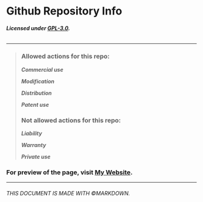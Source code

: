 # Github Repository Info
###### **Licensed under [GPL-3.0](https://github.com/sjwon0368/playbox/blob/main/License).**
------
> ### Allowed actions for this repo:
>
>_**Commercial use**_
>
>_**Modification**_
>
>_**Distribution**_
>
>_**Patent use**_
>
> ### Not allowed actions for this repo:
>
>_**Liability**_
>
>_**Warranty**_
>
>_**Private use**_

### **For preview of the page, visit [My Website](https://playb.netlify.app).**
------
###### THIS DOCUMENT IS MADE WITH &copy;MARKDOWN.
